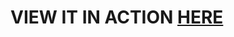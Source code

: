 <h1>VIEW IT IN ACTION <a href="https://icrewtraining.000webhostapp.com/coming-soon/" target="_blank">HERE</a></h1>
